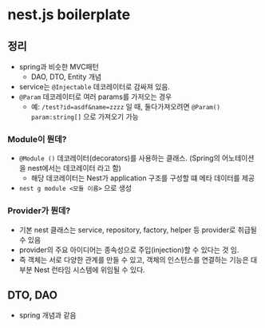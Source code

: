 # nest.js boilerplate

## 정리

-   spring과 비슷한 MVC패턴
    -   DAO, DTO, Entity 개념
-   service는 `@Injectable` 데코레이터로 감싸져 있음.
-   `@Param` 데코레이터로 여러 params를 가저오는 경우
    -   예: `/test?id=asdf&name=zzzz` 일 때, 둘다가져오려면 `@Param() param:string[]` 으로 가져오기 가능

### Module이 뭔데?

-   `@Module ()` 데코레이터(decorators)를 사용하는 클래스. (Spring의 어노테이션을 nest에서는 데코레이터 라고 함)
    -   해당 데코레이터는 Nest가 application 구조를 구성할 떄 메타 데이터를 제공
-   `nest g module <모듈 이름>` 으로 생성

### Provider가 뭔데?

-   기본 nest 클래스는 service, repository, factory, helper 등 provider로 취급될 수 있음
-   provider의 주요 아이디어는 종속성으로 주입(injection)할 수 있다는 것 임.
-   즉 객체는 서로 다양한 관계를 만들 수 있고, 객체의 인스턴스를 연결하는 기능은 대부분 Nest 런타임 시스템에 위임될 수 있다.

## DTO, DAO

-   spring 개념과 같음
